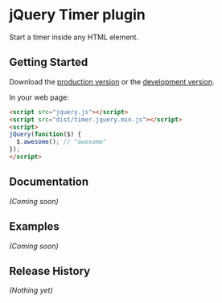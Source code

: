 # jQuery Timer plugin

Start a timer inside any HTML element.

## Getting Started
Download the [production version][min] or the [development version][max].

[min]: https://raw.github.com/walmik/timer.jquery/master/dist/timer.jquery.min.js
[max]: https://raw.github.com/walmik/timer.jquery/master/dist/timer.jquery.js

In your web page:

```html
<script src="jquery.js"></script>
<script src="dist/timer.jquery.min.js"></script>
<script>
jQuery(function($) {
  $.awesome(); // "awesome"
});
</script>
```

## Documentation
_(Coming soon)_

## Examples
_(Coming soon)_

## Release History
_(Nothing yet)_

